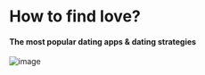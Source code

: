 # How to find love?
#### The most popular dating apps & dating strategies
![image](https://user-images.githubusercontent.com/60058370/185871766-2d4ac52c-21ee-4534-abd8-b88544988b5b.png)
